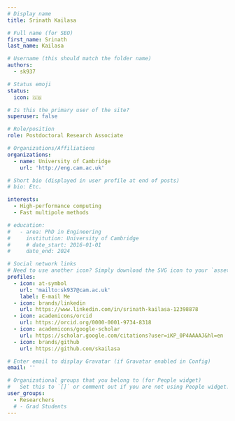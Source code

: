 ```yaml
---
# Display name
title: Srinath Kailasa

# Full name (for SEO)
first_name: Srinath
last_name: Kailasa

# Username (this should match the folder name)
authors:
  - sk937

# Status emoji
status:
  icon: 🇬🇧

# Is this the primary user of the site?
superuser: false

# Role/position
role: Postdoctoral Research Associate

# Organizations/Affiliations
organizations:
  - name: University of Cambridge
    url: 'http://eng.cam.ac.uk'

# Short bio (displayed in user profile at end of posts)
# bio: Etc.

interests:
  - High-performance computing
  - Fast multipole methods

# education:
#   - area: PhD in Engineering
#     institution: University of Cambridge
#     # date_start: 2016-01-01
#     date_end: 2024

# Social network links
# Need to use another icon? Simply download the SVG icon to your `assets/media/icons/` folder.
profiles:
  - icon: at-symbol
    url: 'mailto:sk937@cam.ac.uk'
    label: E-mail Me
  - icon: brands/linkedin
    url: https://www.linkedin.com/in/srinath-kailasa-12398878
  - icon: academicons/orcid
    url: https://orcid.org/0000-0001-9734-8318
  - icon: academicons/google-scholar
    url: https://scholar.google.com/citations?user=iKP_0P4AAAAJ&hl=en
  - icon: brands/github
    url: https://github.com/skailasa

# Enter email to display Gravatar (if Gravatar enabled in Config)
email: ''

# Organizational groups that you belong to (for People widget)
#   Set this to `[]` or comment out if you are not using People widget.
user_groups:
  - Researchers
  # - Grad Students
---
```

